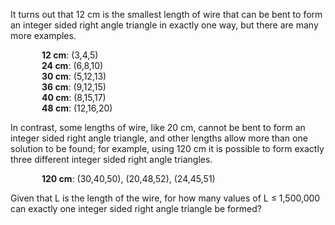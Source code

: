 <p>It turns out that 12 cm is the smallest length of wire that can be bent to form an integer sided right angle triangle in exactly one way, but there are many more examples.</p>
<p style="margin-left:50px;"><b>12 cm</b>: (3,4,5)<br /><b>24 cm</b>: (6,8,10)<br /><b>30 cm</b>: (5,12,13)<br /><b>36 cm</b>: (9,12,15)<br /><b>40 cm</b>: (8,15,17)<br /><b>48 cm</b>: (12,16,20)</p>
<p>In contrast, some lengths of wire, like 20 cm, cannot be bent to form an integer sided right angle triangle, and other lengths allow more than one solution to be found; for example, using 120 cm it is possible to form exactly three different integer sided right angle triangles.</p>
<p style="margin-left:50px;"><b>120 cm</b>: (30,40,50), (20,48,52), (24,45,51)</p>
<p>Given that L is the length of the wire, for how many values of L ≤ 1,500,000 can exactly one integer sided right angle triangle be formed?</p>

